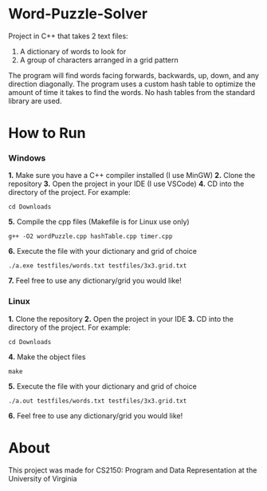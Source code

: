# Word-Puzzle-Solver #
Project in C++ that takes 2 text files:

1. A dictionary of words to look for
2. A group of characters arranged in a grid pattern

The program will find words facing forwards, backwards, up, down, and any direction diagonally.
The program uses a custom hash table to optimize the amount of time it takes to find the words. No hash tables from the standard library are used.

# How to Run #
### Windows ###
__1.__ Make sure you have a C++ compiler installed (I use MinGW)
__2.__ Clone the repository
__3.__ Open the project in your IDE (I use VSCode)
__4.__ CD into the directory of the project. For example:
```
cd Downloads
```
__5.__ Compile the cpp files (Makefile is for Linux use only)
```
g++ -O2 wordPuzzle.cpp hashTable.cpp timer.cpp
```
__6.__ Execute the file with your dictionary and grid of choice
```
./a.exe testfiles/words.txt testfiles/3x3.grid.txt
```
__7.__ Feel free to use any dictionary/grid you would like!

### Linux ###
__1.__ Clone the repository
__2.__ Open the project in your IDE
__3.__ CD into the directory of the project. For example:
```
cd Downloads
```
__4.__ Make the object files
```
make
```
__5.__ Execute the file with your dictionary and grid of choice
```
./a.out testfiles/words.txt testfiles/3x3.grid.txt
```
__6.__ Feel free to use any dictionary/grid you would like!

# About #
This project was made for CS2150: Program and Data Representation at the University of Virginia

